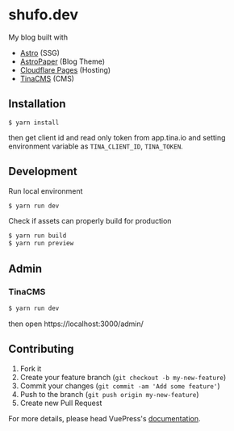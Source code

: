 # shufo.dev

My blog built with

- [Astro](https://astro.build/) (SSG)
- [AstroPaper](https://github.com/satnaing/astro-paper) (Blog Theme)
- [Cloudflare Pages](https://pages.cloudflare.com/) (Hosting)
- [TinaCMS](https://tina.io/) (CMS)

## Installation

```
$ yarn install
```

then get client id and read only token from app.tina.io and setting environment variable as `TINA_CLIENT_ID`, `TINA_TOKEN`.

## Development

Run local environment

```bash
$ yarn run dev
```

Check if assets can properly build for production

```bash
$ yarn run build
$ yarn run preview
```

## Admin

### TinaCMS

```bash
$ yarn run dev
```

then open https://localhost:3000/admin/

## Contributing

1.  Fork it
2.  Create your feature branch (`git checkout -b my-new-feature`)
3.  Commit your changes (`git commit -am 'Add some feature'`)
4.  Push to the branch (`git push origin my-new-feature`)
5.  Create new Pull Request

For more details, please head VuePress's [documentation](https://v1.vuepress.vuejs.org/).
